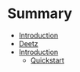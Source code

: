 # Summary 

* [Introduction](index.md)
* [Deetz](deetz/index.md)
* [Introduction](intro/index.md)
  * [Quickstart](intro/quickstart.md)
